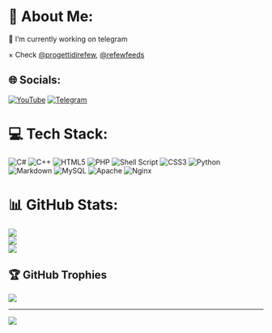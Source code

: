 # 💫 About Me:
🔭 I’m currently working on telegram

× Check [@progettidirefew](https://t.me/progettidirefew), [@refewfeeds](https://t.me/refewfeeds)


## 🌐 Socials:
[![YouTube](https://img.shields.io/badge/YouTube-%23FF0000.svg?logo=YouTube&logoColor=white)](https://youtube.com/c/youtube.com/c/GabryLuck) 
[![Telegram](https://img.shields.io/badge/Telegram-blue.svg?logo=Telegram&logoColor=white)](https://t.me/Refew) 

# 💻 Tech Stack:
![C#](https://img.shields.io/badge/c%23-%23239120.svg?style=for-the-badge&logo=c-sharp&logoColor=white) ![C++](https://img.shields.io/badge/c++-%2300599C.svg?style=for-the-badge&logo=c%2B%2B&logoColor=white) ![HTML5](https://img.shields.io/badge/html5-%23E34F26.svg?style=for-the-badge&logo=html5&logoColor=white) ![PHP](https://img.shields.io/badge/php-%23777BB4.svg?style=for-the-badge&logo=php&logoColor=white) ![Shell Script](https://img.shields.io/badge/shell_script-%23121011.svg?style=for-the-badge&logo=gnu-bash&logoColor=white) ![CSS3](https://img.shields.io/badge/css3-%231572B6.svg?style=for-the-badge&logo=css3&logoColor=white) ![Python](https://img.shields.io/badge/python-3670A0?style=for-the-badge&logo=python&logoColor=ffdd54) ![Markdown](https://img.shields.io/badge/markdown-%23000000.svg?style=for-the-badge&logo=markdown&logoColor=white) ![MySQL](https://img.shields.io/badge/mysql-%2300f.svg?style=for-the-badge&logo=mysql&logoColor=white) ![Apache](https://img.shields.io/badge/apache-%23D42029.svg?style=for-the-badge&logo=apache&logoColor=white) ![Nginx](https://img.shields.io/badge/nginx-%23009639.svg?style=for-the-badge&logo=nginx&logoColor=white)
# 📊 GitHub Stats:
![](https://github-readme-stats.vercel.app/api?username=RefewDev&theme=dark&hide_border=false&include_all_commits=true&count_private=true)<br/>
![](https://github-readme-streak-stats.herokuapp.com/?user=RefewDev&theme=dark&hide_border=false)<br/>
![](https://github-readme-stats.vercel.app/api/top-langs/?username=RefewDev&theme=dark&hide_border=false&include_all_commits=true&count_private=true&layout=compact)

## 🏆 GitHub Trophies
![](https://github-profile-trophy.vercel.app/?username=RefewDev&theme=radical&no-frame=false&no-bg=false&margin-w=4)

---
[![](https://visitcount.itsvg.in/api?id=RefewDev&icon=0&color=0)](https://visitcount.itsvg.in)

<!-- Proudly created with GPRM ( https://gprm.itsvg.in ) -->
